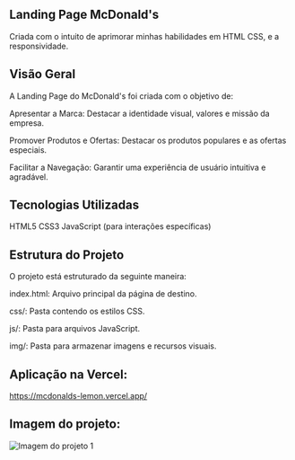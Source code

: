 ## Landing Page McDonald's
Criada com o intuito de aprimorar minhas habilidades em HTML CSS, e a responsividade.

## Visão Geral
A Landing Page do McDonald's foi criada com o objetivo de:

Apresentar a Marca: Destacar a identidade visual, valores e missão da empresa.

Promover Produtos e Ofertas: Destacar os produtos populares e as ofertas especiais.

Facilitar a Navegação: Garantir uma experiência de usuário intuitiva e agradável.

## Tecnologias Utilizadas
HTML5
CSS3
JavaScript (para interações específicas)

## Estrutura do Projeto
O projeto está estruturado da seguinte maneira:

index.html: Arquivo principal da página de destino.

css/: Pasta contendo os estilos CSS.

js/: Pasta para arquivos JavaScript.

img/: Pasta para armazenar imagens e recursos visuais.

## Aplicação na Vercel:
https://mcdonalds-lemon.vercel.app/

## Imagem do projeto:
 ![Imagem do projeto 1](https://i.imgur.com/sj15trv.png)
